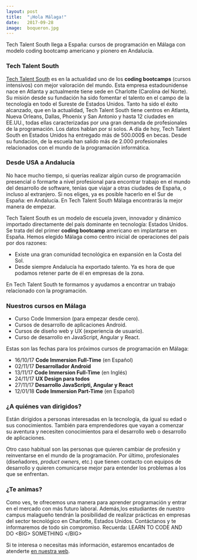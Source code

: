 ```yaml
---
layout: post
title:  "¡Hola Málaga!"
date:   2017-09-28
image:  boqueron.jpg
---
```


<p class="intro">Tech Talent South llega a España: cursos de programación en Málaga con modelo coding bootcamp americano y pionero en Andalucía.</p>

### Tech Talent South
[Tech Talent South](https://www.techtalentsouth.com/) es en la actualidad uno de los **coding bootcamps** (cursos intensivos) con mejor valoración del mundo. Esta empresa estadounidense nace en Atlanta y actualmente tiene sede en Charlotte (Carolina del Norte). Su misión desde su fundación ha sido fomentar el talento en el campo de la tecnología en todo el Sureste de Estados Unidos. Tanto ha sido el éxito alcanzado, que en la actualidad, Tech Talent South tiene centros en Atlanta, Nueva Orleans, Dallas, Phoenix y San Antonio y hasta 12 ciudades en EE.UU., todas ellas caracterizadas por una gran demanda de profesionales de la programación. Los datos hablan por sí solos. A día de hoy, Tech Talent South en Estados Unidos ha entregado más de 500.000$ en becas. Desde su fundación, de la escuela han salido más de 2.000 profesionales relacionados con el mundo de la programación informática.

### Desde USA a Andalucía
No hace mucho tiempo, si querías realizar algún curso de programación presencial o formarte a nivel profesional para encontrar trabajo en el mundo del desarrollo de software, tenías que viajar a otras ciudades de España, o incluso al extranjero. Si nos eliges, ya es posible hacerlo en el Sur de España: en Andalucía. En Tech Talent South Málaga encontrarás la mejor manera de empezar.

Tech Talent South es un modelo de escuela joven, innovador y dinámico importado directamente del país dominante en tecnología: Estados Unidos. Se trata del del primer **coding bootcamp** americano en implantarse en España. Hemos elegido Málaga como centro inicial de operaciones del país por dos razones:

* Existe una gran comunidad tecnológica en expansión en la Costa del Sol.
* Desde siempre Andalucía ha exportado talento. Ya es hora de que podamos retener parte de él en empresas de la zona.

En Tech Talent South te formamos y ayudamos a encontrar un trabajo relacionado con la programación.

### Nuestros cursos en Málaga
* Curso Code Immersion (para empezar desde cero).
* Cursos de desarrollo de aplicaciones Android.
* Cursos de diseño web y UX (experiencia de usuario).
* Curso de desarrollo en JavaScript, Angular y React.

Estas son las fechas para los próximos cursos de programación en Málaga:

* 16/10/17 **Code Immersion Full-Time** (en Español)
* 02/11/17 **Desarrollador Android**
* 13/11/17 **Code Immersion Full-Time** (en Inglés)
* 24/11/17 **UX Design para todos**
* 27/11/17 **Desarrollo JavaScripti, Angular y React**
* 12/01/18 **Code Immersion Part-Time** (en Español)

### ¿A quiénes van dirigidos?
Están dirigidos a personas interesadas en la tecnología, da igual su edad o sus conocimientos. También para emprendedores que vayan a comenzar su aventura y necesiten conocimientos para el desarrollo web o desarrollo de aplicaciones.

Otro caso habitual son las personas que quieren cambiar de profesión y reinventarse en el mundo de la programación. Por último, profesionales (diseñadores, *product owners*, etc.) que tienen contacto con equipos de desarrollo y quieren comunicarse mejor para entender los problemas a los que se enfrentan.

### ¿Te animas?
Como ves, te ofrecemos una manera para aprender programación y entrar en el mercado con más futuro laboral. Además,los estudiantes de nuestro campus malagueño tendrán la posibilidad de realizar prácticas en empresas del sector tecnológico en Charlotte, Estados Unidos. Contáctanos y te informaremos de todo sin compromiso.  Recuerda: LEARN TO CODE AND DO \<BIG\> SOMETHING \</BIG\>

Si te interesa o necesitas más información, estaremos encantados de atenderte [en nuestra web](http://techtalentsouth.es/).
